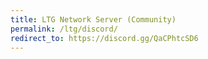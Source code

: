 ```yaml
---
title: LTG Network Server (Community)
permalink: /ltg/discord/
redirect_to: https://discord.gg/QaCPhtcSD6
---
```

